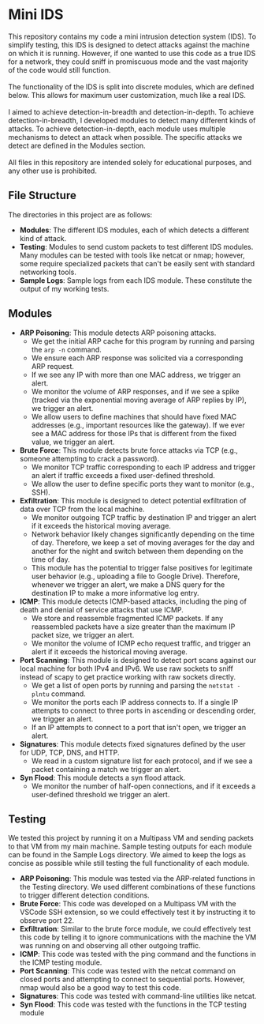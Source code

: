 # Mini IDS

This repository contains my code a mini intrusion detection system (IDS). To simplify testing, this IDS is designed to detect attacks against the machine on which it is running. However, if one wanted to use this code as a true IDS for a network, they could sniff in promiscuous mode and the vast majority of the code would still function.\
\
The functionality of the IDS is split into discrete modules, which are defined below. This allows for maximum user customization, much like a real IDS.\
\
I aimed to achieve detection-in-breadth and detection-in-depth. To achieve detection-in-breadth, I developed modules to detect many different kinds of attacks. To achieve detection-in-depth, each module uses multiple mechanisms to detect an attack when possible. The specific attacks we detect are defined in the Modules section.\
\
All files in this repository are intended solely for educational purposes, and any other use is prohibited.

## File Structure

The directories in this project are as follows:

- **Modules**: The different IDS modules, each of which detects a different kind of attack.
- **Testing**: Modules to send custom packets to test different IDS modules. Many modules can be tested with tools like netcat or nmap; however, some require specialized packets that can't be easily sent with standard networking tools.
- **Sample Logs**: Sample logs from each IDS module. These constitute the output of my working tests.

## Modules

- **ARP Poisoning**: This module detects ARP poisoning attacks.
  - We get the initial ARP cache for this program by running and parsing the `arp -n` command.
  - We ensure each ARP response was solicited via a corresponding ARP request.
  - If we see any IP with more than one MAC address, we trigger an alert.
  - We monitor the volume of ARP responses, and if we see a spike (tracked via the exponential moving average of ARP replies by IP), we trigger an alert.
  - We allow users to define machines that should have fixed MAC addresses (e.g., important resources like the gateway). If we ever see a MAC address for those IPs that is different from the fixed value, we trigger an alert.
- **Brute Force**: This module detects brute force attacks via TCP (e.g., someone attempting to crack a password).
  - We monitor TCP traffic corresponding to each IP address and trigger an alert if traffic exceeds a fixed user-defined threshold.
  - We allow the user to define specific ports they want to monitor (e.g., SSH).
- **Exfiltration**: This module is designed to detect potential exfiltration of data over TCP from the local machine.
  - We monitor outgoing TCP traffic by destination IP and trigger an alert if it exceeds the historical moving average.
  - Network behavior likely changes significantly depending on the time of day. Therefore, we keep a set of moving averages for the day and another for the night and switch between them depending on the time of day.
  - This module has the potential to trigger false positives for legitimate user behavior (e.g., uploading a file to Google Drive). Therefore, whenever we trigger an alert, we make a DNS query for the destination IP to make a more informative log entry.
- **ICMP**: This module detects ICMP-based attacks, including the ping of death and denial of service attacks that use ICMP.
  - We store and reassemble fragmented ICMP packets. If any reassembled packets have a size greater than the maximum IP packet size, we trigger an alert.
  - We monitor the volume of ICMP echo request traffic, and trigger an alert if it exceeds the historical moving average.
- **Port Scanning**: This module is designed to detect port scans against our local machine for both IPv4 and IPv6. We use raw sockets to sniff instead of scapy to get practice working with raw sockets directly.
  - We get a list of open ports by running and parsing the `netstat -plntu` command.
  - We monitor the ports each IP address connects to. If a single IP attempts to connect to three ports in ascending or descending order, we trigger an alert.
  - If an IP attempts to connect to a port that isn't open, we trigger an alert.
- **Signatures**: This module detects fixed signatures defined by the user for UDP, TCP, DNS, and HTTP.
  - We read in a custom signature list for each protocol, and if we see a packet containing a match we trigger an alert.
- **Syn Flood**: This module detects a syn flood attack.
  - We monitor the number of half-open connections, and if it exceeds a user-defined threshold we trigger an alert.

## Testing

We tested this project by running it on a Multipass VM and sending packets to that VM from my main machine.  Sample testing outputs for each module can be found in the Sample Logs directory. We aimed to keep the logs as concise as possible while still testing the full functionality of each module.

- **ARP Poisoning**: This module was tested via the ARP-related functions in the Testing directory. We used different combinations of these functions to trigger different detection conditions.
- **Brute Force**: This code was developed on a Multipass VM with the VSCode SSH extension, so we could effectively test it by instructing it to observe port 22.
- **Exfiltration**: Similar to the brute force module, we could effectively test this code by telling it to ignore communications with the machine the VM was running on and observing all other outgoing traffic.
- **ICMP**: This code was tested with the ping command and the functions in the ICMP testing module.
- **Port Scanning**: This code was tested with the netcat command on closed ports and attempting to connect to sequential ports. However, nmap would also be a good way to test this code.
- **Signatures**: This code was tested with command-line utilities like netcat.
- **Syn Flood**: This code was tested with the functions in the TCP testing module
